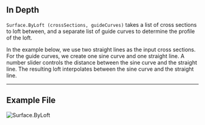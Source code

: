 <!--- Autodesk.DesignScript.Geometry.Surface.ByLoft(crossSections, guideCurves) --->
<!--- SINCXSXBHUIGJR3UTLPZRANLRDQTQ7J3YRTX5LDDY2BOYA4F6XYQ --->
## In Depth
`Surface.ByLoft (crossSections, guideCurves)` takes a list of cross sections to loft between, and a separate list of guide curves to determine the profile of the loft.

In the example below, we use two straight lines as the input cross sections. For the guide curves, we create one sine curve and one straight line. A number slider controls the distance between the sine curve and the straight line. The resulting loft interpolates between the sine curve and the straight line.

___
## Example File

![Surface.ByLoft](./SINCXSXBHUIGJR3UTLPZRANLRDQTQ7J3YRTX5LDDY2BOYA4F6XYQ_img.jpg)
